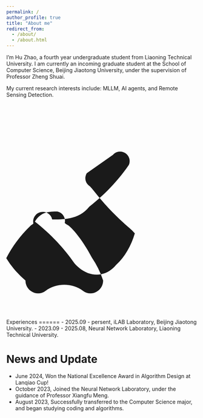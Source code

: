 ```yaml
---
permalink: /
author_profile: true
title: "About me"
redirect_from: 
  - /about/
  - /about.html
---
```


I’m Hu Zhao, a fourth year undergraduate student from Liaoning Technical University. I am currently an incoming graduate student at the School of Computer Science, Beijing Jiaotong University, under the supervision of Professor Zheng Shuai. 

My current research interests include: MLLM, AI agents, and Remote Sensing Detection.

<br><br><br>

<svg xmlns="http://www.w3.org/2000/svg" viewBox="0 0 20 20" fill="currentColor" class="w-6 h-6 text-blue-500">
  <path fill-rule="evenodd" d="M11.16 2.84a1 1 0 011.68 1.04c-1.07 1.57-2.52 3.11-4.15 4.38C7.57 9.69 5.79 9.59 4.8 9.6a1 1 0 00-1.19-.77 1 1 0 00-.78 1.19c.01.02-.08.09-.25.2a12.92 12.92 0 00-2.59 3.44A9.58 9.58 0 002 16c0 .49.26.94.68 1.17.44.27.99.24 1.42-.08.58-.44 1.27-.64 1.97-.64s1.39.2 1.97.64c.43.32.98.35 1.42.08.42-.23.68-.68.68-1.17a9.58 9.58 0 00-1.18-2.4c-1.12-2.13-2.33-3.38-2.59-3.44-.17-.11-.26-.18-.25-.2a1 1 0 00-.78-1.19c-.99-.01-1.77.09-2.35 1.06 1.63 1.27 3.08 2.81 4.15 4.38 1.34 1.52 3.19 1.57 4.36.16.92-.85 1.58-2.02 1.96-3.31a4.99 4.99 0 00-.56-.55c-2.52-2.15-3.73-3.99-4.15-4.38a1 1 0 01-.33-1.37z" clip-rule="evenodd" />
</svg> Experiences
======
- 2025.09 - persent, iLAB Laboratory, Beijing Jiaotong University.
- 2023.09 - 2025.08, Neural Network Laboratory, Liaoning Technical University.

News and Update
======
- June 2024, Won the National Excellence Award in Algorithm Design at Lanqiao Cup!
- October 2023, Joined the Neural Network Laboratory, under the guidance of Professor Xiangfu Meng.
- August 2023, Successfully transferred to the Computer Science major, and began studying coding and algorithms.
